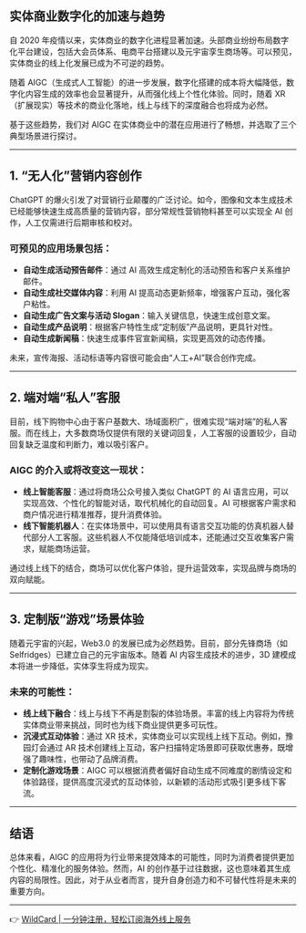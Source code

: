 ## 实体商业数字化的加速与趋势

自 2020 年疫情以来，实体商业的数字化进程显著加速。头部商业纷纷布局数字化平台建设，包括大会员体系、电商平台搭建以及元宇宙孪生商场等。可以预见，实体商业的线上化发展已成为不可逆的趋势。

随着 AIGC（生成式人工智能）的进一步发展，数字化搭建的成本将大幅降低，数字化内容生成的效率也会显著提升，从而强化线上个性化体验。同时，随着 XR（扩展现实）等技术的商业化落地，线上与线下的深度融合也将成为必然。

基于这些趋势，我们对 AIGC 在实体商业中的潜在应用进行了畅想，并选取了三个典型场景进行探讨。

---

## 1. “无人化”营销内容创作

ChatGPT 的爆火引发了对营销行业颠覆的广泛讨论。如今，图像和文本生成技术已经能够快速生成高质量的营销内容，部分常规性营销物料甚至可以实现全 AI 创作，人工仅需进行后期审核和校对。

### 可预见的应用场景包括：

- **自动生成活动预告邮件**：通过 AI 高效生成定制化的活动预告和客户关系维护邮件。
- **自动生成社交媒体内容**：利用 AI 提高动态更新频率，增强客户互动，强化客户粘性。
- **自动生成广告文案与活动 Slogan**：输入关键信息，快速生成创意文案。
- **自动生成产品说明**：根据客户特性生成“定制版”产品说明，更具针对性。
- **自动生成新闻稿**：快速生成事件官宣新闻稿，实现更高效的动态传播。

未来，宣传海报、活动标语等内容很可能会由“人工+AI”联合创作完成。

---

## 2. 端对端“私人”客服

目前，线下购物中心由于客户基数大、场域面积广，很难实现“端对端”的私人客服。而在线上，大多数商场仅提供有限的关键词回复，人工客服的设置较少，自动回复缺乏温度和判断力，难以吸引客户。

### AIGC 的介入或将改变这一现状：

- **线上智能客服**：通过将商场公众号接入类似 ChatGPT 的 AI 语言应用，可以实现高效、个性化的智能对话，取代机械化的自动回复。AI 可根据客户需求和商户情况进行精准推荐，提升消费体验。
- **线下智能机器人**：在实体场景中，可以使用具有语言交互功能的仿真机器人替代部分人工客服。这些机器人不仅能降低培训成本，还能通过交互收集客户需求，赋能商场运营。

通过线上线下的结合，商场可以优化客户体验，提升运营效率，实现品牌与商场的双向赋能。

---

## 3. 定制版“游戏”场景体验

随着元宇宙的兴起，Web3.0 的发展已成为必然趋势。目前，部分先锋商场（如 Selfridges）已建立自己的元宇宙版本。随着 AI 内容生成技术的进步，3D 建模成本将进一步降低，实体孪生将成为现实。

### 未来的可能性：

- **线上线下融合**：线上与线下不再是割裂的体验场景。丰富的线上内容将为传统实体商业带来挑战，同时也为线下商业提供更多可玩性。
- **沉浸式互动体验**：通过 XR 技术，实体商业可以实现线上线下互动。例如，豫园灯会通过 AR 技术创建线上互动，客户扫描特定场景即可获取优惠券，既增强了趣味性，也带动了品牌消费。
- **定制化游戏场景**：AIGC 可以根据消费者偏好自动生成不同难度的剧情设定和体验路径，提供高度沉浸式的互动体验，以新颖的活动形式吸引更多线下客流。

---

## 结语

总体来看，AIGC 的应用将为行业带来提效降本的可能性，同时为消费者提供更加个性化、精准化的服务体验。然而，AI 的创作基于过往数据，这也意味着其生成内容的局限性。因此，对于从业者而言，提升自身创造力和不可替代性将是未来的重要方向。

---

👉 [WildCard | 一分钟注册，轻松订阅海外线上服务](https://bit.ly/bewildcard)